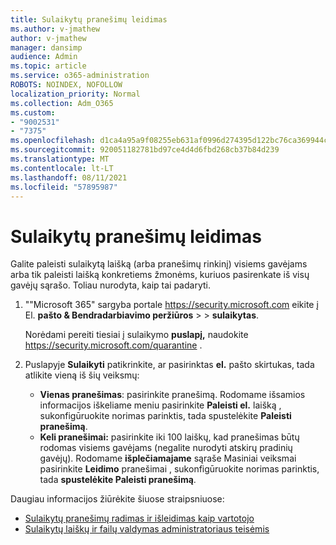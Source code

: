```yaml
---
title: Sulaikytų pranešimų leidimas
ms.author: v-jmathew
author: v-jmathew
manager: dansimp
audience: Admin
ms.topic: article
ms.service: o365-administration
ROBOTS: NOINDEX, NOFOLLOW
localization_priority: Normal
ms.collection: Adm_O365
ms.custom:
- "9002531"
- "7375"
ms.openlocfilehash: d1ca4a95a9f08255eb631af0996d274395d122bc76ca369944cc029f7f4314f5
ms.sourcegitcommit: 920051182781bd97ce4d4d6fbd268cb37b84d239
ms.translationtype: MT
ms.contentlocale: lt-LT
ms.lasthandoff: 08/11/2021
ms.locfileid: "57895987"
---
```

# <a name="release-quarantined-messages"></a>Sulaikytų pranešimų leidimas

Galite paleisti sulaikytą laišką (arba pranešimų rinkinį) visiems gavėjams arba tik paleisti laišką konkretiems žmonėms, kuriuos pasirenkate iš visų gavėjų sąrašo. Toliau nurodyta, kaip tai padaryti.

1. ""Microsoft 365" sargyba portale <https://security.microsoft.com> eikite į El. **pašto & Bendradarbiavimo peržiūros** \>  \> **sulaikytas**.

   Norėdami pereiti tiesiai į sulaikymo **puslapį,** naudokite <https://security.microsoft.com/quarantine> .

2. Puslapyje **Sulaikyti** patikrinkite, ar pasirinktas **el.** pašto skirtukas, tada atlikite vieną iš šių veiksmų:
   - **Vienas pranešimas**: pasirinkite pranešimą. Rodomame išsamios informacijos iškeliame meniu pasirinkite **Paleisti el.** laišką , sukonfigūruokite norimas parinktis, tada spustelėkite **Paleisti pranešimą**.
   - **Keli pranešimai:** pasirinkite iki 100 laiškų, kad pranešimas būtų rodomas visiems gavėjams (negalite nurodyti atskirų pradinių gavėjų). Rodomame **išplečiamajame** sąraše Masiniai veiksmai pasirinkite **Leidimo** pranešimai , sukonfigūruokite norimas parinktis, tada **spustelėkite Paleisti pranešimą**.

Daugiau informacijos žiūrėkite šiuose straipsniuose:

- [Sulaikytų pranešimų radimas ir išleidimas kaip vartotojo](https://docs.microsoft.com/microsoft-365/security/office-365-security/find-and-release-quarantined-messages-as-a-user)
- [Sulaikytų laiškų ir failų valdymas administratoriaus teisėmis](https://docs.microsoft.com/microsoft-365/security/office-365-security/manage-quarantined-messages-and-files)
